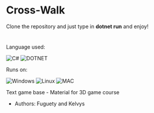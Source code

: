 # Cross-Walk

Clone the repository and just type in **dotnet run** and enjoy!



#
Language used:

![C#](https://img.shields.io/badge/C%23-239120?style=for-the-badge&logo=c-sharp&logoColor=white)
![DOTNET](https://img.shields.io/badge/.NET-5C2D91?style=for-the-badge&logo=.net&logoColor=white)

Runs on:

![Windows](https://img.shields.io/badge/Windows-0078D6?style=for-the-badge&logo=windows&logoColor=white)
![Linux](https://img.shields.io/badge/Linux-FCC624?style=for-the-badge&logo=linux&logoColor=black)
![MAC](https://img.shields.io/badge/mac%20os-000000?style=for-the-badge&logo=apple&logoColor=white)

Text game base - Material for 3D game course

- Authors: Fuguety and Kelvys
